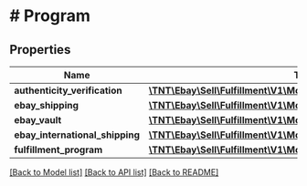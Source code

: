 # # Program

## Properties

Name | Type | Description | Notes
------------ | ------------- | ------------- | -------------
**authenticity_verification** | [**\TNT\Ebay\Sell\Fulfillment\V1\Model\PostSaleAuthenticationProgram**](PostSaleAuthenticationProgram.md) |  | [optional]
**ebay_shipping** | [**\TNT\Ebay\Sell\Fulfillment\V1\Model\EbayShipping**](EbayShipping.md) |  | [optional]
**ebay_vault** | [**\TNT\Ebay\Sell\Fulfillment\V1\Model\EbayVaultProgram**](EbayVaultProgram.md) |  | [optional]
**ebay_international_shipping** | [**\TNT\Ebay\Sell\Fulfillment\V1\Model\EbayInternationalShipping**](EbayInternationalShipping.md) |  | [optional]
**fulfillment_program** | [**\TNT\Ebay\Sell\Fulfillment\V1\Model\EbayFulfillmentProgram**](EbayFulfillmentProgram.md) |  | [optional]

[[Back to Model list]](../../README.md#models) [[Back to API list]](../../README.md#endpoints) [[Back to README]](../../README.md)
